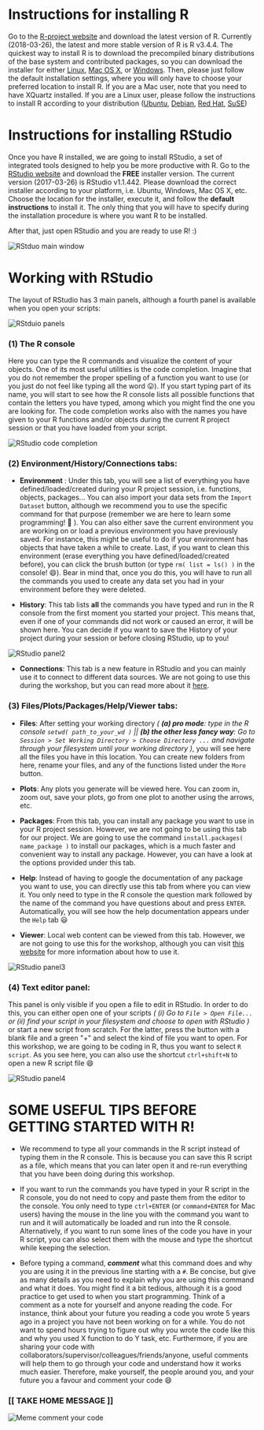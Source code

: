 # Instructions for installing R

Go to the [R-project website](https://cran.ma.imperial.ac.uk/) and download the latest version of R. Currently (2018-03-26), the latest and more stable version of R is R v3.4.4. The quickest way to install R is to download the precompiled binary distributions of the base system and contributed packages, so you can download the installer for either [Linux](https://cran.ma.imperial.ac.uk/), [Mac OS X](https://cran.ma.imperial.ac.uk/bin/macosx/R-3.4.4.pkg), or [Windows](https://cran.ma.imperial.ac.uk/bin/windows/base/R-3.4.4-win.exe). Then, please just follow the default installation settings, where you will only have to choose your preferred location to install R. If you are a Mac user, note that you need to have XQuartz installed. If you are a Linux user, please follow the instructions to install R according to your distribution ([Ubuntu](https://cran.ma.imperial.ac.uk/bin/linux/ubuntu/README.html), [Debian](https://cran.ma.imperial.ac.uk/bin/linux/debian/), [Red Hat](https://cran.ma.imperial.ac.uk/bin/linux/redhat/README), [SuSE](https://cran.ma.imperial.ac.uk/bin/linux/suse/README.html))

# Instructions for installing RStudio

Once you have R installed, we are going to install RStudio, a set of integrated tools designed to help you be more productive with R. Go to the [RStudio website](https://www.rstudio.com/products/rstudio/download/) and download the **FREE** installer version. The current version (2017-03-26) is RStudio v1.1.442. Please download the correct installer according to your platform, i.e. Ubuntu, Windows, Mac OS X, etc.
Choose the location for the installer, execute it, and follow the **default instructions** to install it. The only thing that you will have to specify during the installation procedure is where you want R to be installed.

After that, just open RStudio and you are ready to use R! :)  

![RStduo main window](images/RStudio_interface.png "RStudio main window")

# Working with RStudio

The layout of RStudio has 3 main panels, although a fourth panel is available when you open your scripts:

![RStduio panels](images/RStudio_panels.png "RStudio panels")


### (1) **The R console**
Here you can type the R commands and visualize the content of your objects. One of its most useful utilities is the code completion. Imagine that you do not remember the proper spelling of a function you want to use (or you just do not feel like typing all the word :stuck_out_tongue:). If you start typing part of its name, you will start to see how the R console lists all possible functions that contain the letters you have typed, among which you might find the one you are looking for. The code completion works also with the names you have given to your R functions and/or objects during the current R project session or that you have loaded from your script.

![RStudio code completion](images/RStudio_codecompletion.png "RStudio code completion")

### (2) **Environment/History/Connections tabs**:
* **Environment** : Under this tab, you will see a list of everything you have defined/loaded/created during your R project session, i.e. functions, objects, packages... You can also import your data sets from the `Import Dataset` button, although we recommend you to use the specific command for that purpose (remember we are here to learn some programming! :muscle: ). You can also either save the current environment you are working on or load a previous environment you have previously saved. For instance, this might be useful to do if your environment has objects that have taken a while to create. Last, if you want to clean this environment (erase everything you have defined/loaded/created before), you can click the brush button (or type `rm( list = ls() )` in the console! :smile:). Bear in mind that, once you do this, you will have to run all the commands you used to create any data set you had in your environment before they were deleted.

* **History**: This tab lists **all** the commands you have typed and run in the R console from the first moment you started your project. This means that, even if one of your commands did not work or caused an error, it will be shown here. You can decide if you want to save the History of your project during your session or before closing RStudio, up to you!

![RStudio panel2](images/RStudio_panel2.png "RStudio panel2")

* **Connections**: This tab is a new feature in RStudio and you can mainly use it to connect to different data sources. We are not going to use this during the workshop, but you can read more about it [here](https://support.rstudio.com/hc/en-us/articles/115010915687).

### (3) **Files/Plots/Packages/Help/Viewer tabs**: 
* **Files**: After setting your working directory *( **(a) pro mode**: type in the R console `setwd( path_to_your_wd )` || **(b) the other less fancy way**: Go to `Session > Set Working Directory > Choose Directory ...` and navigate through your filesystem until your working directory )*, you will see here all the files you have in this location. You can create new folders from here, rename your files, and any of the functions listed under the `More` button.

* **Plots**: Any plots you generate will be viewed here. You can zoom in, zoom out, save your plots, go from one plot to another using the arrows, etc. 

* **Packages**: From this tab, you can install any package you want to use in your R project session. However, we are not going to be using this tab for our project. We are going to use the command `install.packages( name_package )` to install our packages, which is a much faster and convenient way to install any package. However, you can have a look at the options provided under this tab.

* **Help**: Instead of having to google the documentation of any package you want to use, you can directly use this tab from where you can view it. You only need to type in the R console the question mark followed by the name of the command you have questions about and press `ENTER`. Automatically, you will see how the help documentation appears under the `Help` tab :smiley: 

* **Viewer**: Local web content can be viewed from this tab. However, we are not going to use this for the workshop, although you can visit [this website](https://support.rstudio.com/hc/en-us/articles/202133558-Extending-RStudio-with-the-Viewer-Pane) for more information about how to use it.

![RStudio panel3](images/RStudio_panel3.png "RStudio panel3")

### (4) **Text editor panel**: 

This panel is only visible if you open a file to edit in RStudio. In order to do this, you can either open one of your scripts *( (i) Go to `File > Open File...` or (ii) find your script in your filesystem and choose to open with RStudio )* or start a new script from scratch. For the latter, press the button with a blank file and a green "+" and select the kind of file you want to open. For this workshop, we are going to be coding in R, thus you want to select `R script`. As you see here, you can also use the shortcut `ctrl+shift+N` to open a new R script file :smile:

![RStudio panel4](images/RStudio_panel4.png "RStudio panel4")

# SOME USEFUL TIPS BEFORE GETTING STARTED WITH R!

* We recommend to type all your commands in the R script instead of typing them in the R console. This is because you can save this R script as a file, which means that you can later open it and re-run everything that you have been doing during this workshop.

* If you want to run the commands you have typed in your R script in the R console, you do not need to copy and paste them from the editor to the console. You only need to type `ctrl+ENTER` (or `command+ENTER` for Mac users) having the mouse in the line you with the command you want to run and it will automatically be loaded and run into the R console. Alternatively, if you want to run some lines of the code you have in your R script, you can also select them with the mouse and type the shortcut while keeping the selection. 

* Before typing a command, ***comment*** what this command does and why you are using it in the previous line starting with a `#`. Be concise, but give as many details as you need to explain why you are using this command and what it does. You might find it a bit tedious, although it is a good practice to get used to when you start programming. Think of a comment as a note for yourself and anyone reading the code. For instance, think about your future you reading a code you wrote 5 years ago in a project you have not been working on for a while. You do not want to spend hours trying to figure out why you wrote the code like this and why you used X function to do Y task, etc. Furthermore, if you are sharing your code with collaborators/supervisor/colleagues/friends/anyone, useful comments will help them to go through your code and understand how it works much easier. Therefore, make yourself, the people around you, and your future you a favour and comment your code :smile:

### **[[ TAKE HOME MESSAGE ]]**

![Meme comment your code](images/thm_coding.png "Meme comment your code")

